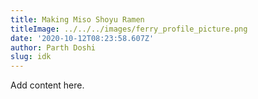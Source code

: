 ```yaml
---
title: Making Miso Shoyu Ramen
titleImage: ../../../images/ferry_profile_picture.png
date: '2020-10-12T08:23:58.607Z'
author: Parth Doshi
slug: idk
---
```

Add content here.